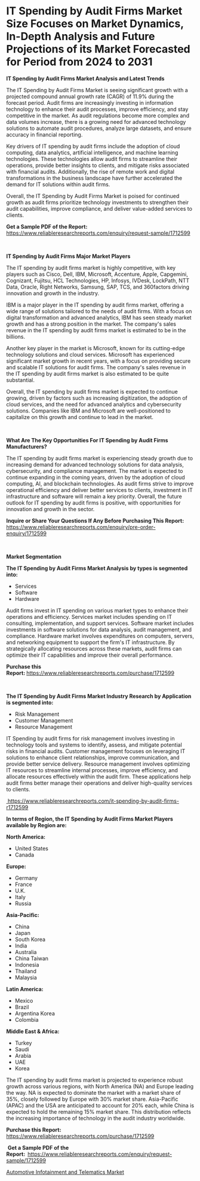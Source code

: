 <p><h1>IT Spending by Audit Firms Market Size Focuses on Market Dynamics, In-Depth Analysis and Future Projections of its Market Forecasted for Period from 2024 to 2031</h1></p><p><strong>IT Spending by Audit Firms Market Analysis and Latest Trends</strong></p>
<p><p>The IT Spending by Audit Firms Market is seeing significant growth with a projected compound annual growth rate (CAGR) of 11.9% during the forecast period. Audit firms are increasingly investing in information technology to enhance their audit processes, improve efficiency, and stay competitive in the market. As audit regulations become more complex and data volumes increase, there is a growing need for advanced technology solutions to automate audit procedures, analyze large datasets, and ensure accuracy in financial reporting.</p><p>Key drivers of IT spending by audit firms include the adoption of cloud computing, data analytics, artificial intelligence, and machine learning technologies. These technologies allow audit firms to streamline their operations, provide better insights to clients, and mitigate risks associated with financial audits. Additionally, the rise of remote work and digital transformations in the business landscape have further accelerated the demand for IT solutions within audit firms.</p><p>Overall, the IT Spending by Audit Firms Market is poised for continued growth as audit firms prioritize technology investments to strengthen their audit capabilities, improve compliance, and deliver value-added services to clients.</p></p>
<p><strong>Get a Sample PDF of the Report:&nbsp;</strong> <a href="https://www.reliableresearchreports.com/enquiry/request-sample/1712599">https://www.reliableresearchreports.com/enquiry/request-sample/1712599</a></p>
<p>&nbsp;</p>
<p><strong>IT Spending by Audit Firms Major Market Players</strong></p>
<p><p>The IT spending by audit firms market is highly competitive, with key players such as Cisco, Dell, IBM, Microsoft, Accenture, Apple, Capgemini, Cognizant, Fujitsu, HCL Technologies, HP, Infosys, IVDesk, LockPath, NTT Data, Oracle, Right Networks, Samsung, SAP, TCS, and 360factors driving innovation and growth in the industry.</p><p>IBM is a major player in the IT spending by audit firms market, offering a wide range of solutions tailored to the needs of audit firms. With a focus on digital transformation and advanced analytics, IBM has seen steady market growth and has a strong position in the market. The company's sales revenue in the IT spending by audit firms market is estimated to be in the billions.</p><p>Another key player in the market is Microsoft, known for its cutting-edge technology solutions and cloud services. Microsoft has experienced significant market growth in recent years, with a focus on providing secure and scalable IT solutions for audit firms. The company's sales revenue in the IT spending by audit firms market is also estimated to be quite substantial.</p><p>Overall, the IT spending by audit firms market is expected to continue growing, driven by factors such as increasing digitization, the adoption of cloud services, and the need for advanced analytics and cybersecurity solutions. Companies like IBM and Microsoft are well-positioned to capitalize on this growth and continue to lead in the market.</p></p>
<p>&nbsp;</p>
<p><strong>What Are The Key Opportunities For IT Spending by Audit Firms Manufacturers?</strong></p>
<p><p>The IT spending by audit firms market is experiencing steady growth due to increasing demand for advanced technology solutions for data analysis, cybersecurity, and compliance management. The market is expected to continue expanding in the coming years, driven by the adoption of cloud computing, AI, and blockchain technologies. As audit firms strive to improve operational efficiency and deliver better services to clients, investment in IT infrastructure and software will remain a key priority. Overall, the future outlook for IT spending by audit firms is positive, with opportunities for innovation and growth in the sector.</p></p>
<p><strong>Inquire or Share Your Questions If Any Before Purchasing This Report:</strong> <a href="https://www.reliableresearchreports.com/enquiry/pre-order-enquiry/1712599">https://www.reliableresearchreports.com/enquiry/pre-order-enquiry/1712599</a></p>
<p>&nbsp;</p>
<p><strong>Market Segmentation</strong></p>
<p><strong>The IT Spending by Audit Firms Market Analysis by types is segmented into:</strong></p>
<p><ul><li>Services</li><li>Software</li><li>Hardware</li></ul></p>
<p><p>Audit firms invest in IT spending on various market types to enhance their operations and efficiency. Services market includes spending on IT consulting, implementation, and support services. Software market includes investments in software solutions for data analysis, audit management, and compliance. Hardware market involves expenditures on computers, servers, and networking equipment to support the firm's IT infrastructure. By strategically allocating resources across these markets, audit firms can optimize their IT capabilities and improve their overall performance.</p></p>
<p><strong>Purchase this Report:&nbsp;</strong><a href="https://www.reliableresearchreports.com/purchase/1712599">https://www.reliableresearchreports.com/purchase/1712599</a></p>
<p>&nbsp;</p>
<p><strong>The IT Spending by Audit Firms Market Industry Research by Application is segmented into:</strong></p>
<p><ul><li>Risk Management</li><li>Customer Management</li><li>Resource Management</li></ul></p>
<p><p>IT Spending by audit firms for risk management involves investing in technology tools and systems to identify, assess, and mitigate potential risks in financial audits. Customer management focuses on leveraging IT solutions to enhance client relationships, improve communication, and provide better service delivery. Resource management involves optimizing IT resources to streamline internal processes, improve efficiency, and allocate resources effectively within the audit firm. These applications help audit firms better manage their operations and deliver high-quality services to clients.</p></p>
<p><a href="https://www.reliableresearchreports.com/it-spending-by-audit-firms-r1712599">&nbsp;https://www.reliableresearchreports.com/it-spending-by-audit-firms-r1712599</a></p>
<p><strong>In terms of Region, the IT Spending by Audit Firms Market Players available by Region are:</strong></p>
<p>
    <p> <strong> North America: </strong>
        <ul>
            <li>United States</li>
            <li>Canada</li>
        </ul>
        </p> 
    <p> <strong> Europe: </strong>
        <ul>
            <li>Germany</li>
            <li>France</li>
            <li>U.K.</li>
            <li>Italy</li>
            <li>Russia</li>
        </ul>
        </p> 
    <p> <strong> Asia-Pacific: </strong>
        <ul>
            <li>China</li>
            <li>Japan</li>
            <li>South Korea</li>
            <li>India</li>
            <li>Australia</li>
            <li>China Taiwan</li>
            <li>Indonesia</li>
            <li>Thailand</li>
            <li>Malaysia</li>
        </ul>
        </p> 
    <p> <strong> Latin America: </strong>
        <ul>
            <li>Mexico</li>
            <li>Brazil</li>
            <li>Argentina Korea</li>
            <li>Colombia</li>
        </ul>
        </p> 
    <p> <strong> Middle East & Africa: </strong>
        <ul>
            <li>Turkey</li>
            <li>Saudi</li>
            <li>Arabia</li>
            <li>UAE</li>
            <li>Korea</li>
        </ul>
    </p>
    </p>
<p><p>The IT spending by audit firms market is projected to experience robust growth across various regions, with North America (NA) and Europe leading the way. NA is expected to dominate the market with a market share of 35%, closely followed by Europe with 30% market share. Asia-Pacific (APAC) and the USA are anticipated to account for 20% each, while China is expected to hold the remaining 15% market share. This distribution reflects the increasing importance of technology in the audit industry worldwide.</p></p>
<p><strong>Purchase this Report: </strong><a href="https://www.reliableresearchreports.com/purchase/1712599">https://www.reliableresearchreports.com/purchase/1712599</a></p>
<p>&nbsp;<strong>Get a Sample PDF of the Report:&nbsp;&nbsp;</strong><a href="https://www.reliableresearchreports.com/enquiry/request-sample/1712599">https://www.reliableresearchreports.com/enquiry/request-sample/1712599</a></p>
<p><strong></strong></p>
<p><p><a href="https://issuu.com/reportprime-2/docs/automotive-infotainment-and-telematics-market-size">Automotive Infotainment and Telematics Market</a></p></p>